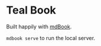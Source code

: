 # Teal Book

Built happily with [mdBook](https://github.com/rust-lang/mdBook).

`mdbook serve` to run the local server.
